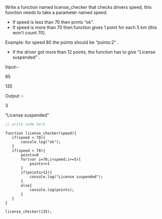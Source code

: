 Write a function named license_checker that checks drivers speed, this function needs to take a parameter named speed.

- If speed is less than 70 then prints “ok”.
- If speed is more than 70 then function gives 1 point for each 5 km (this won’t count 70).

Example: for speed 80 the points should be “points:2” .

- If the driver got more than 12 points, the function has to give  “License suspended” .

Input:-

85

135

Output :-

3

“License suspended”


```javascript
// write code here
```

```solution
function license_checker(speed){
   if(speed < 70){
       console.log("ok");
   }
   if(speed > 70){
       points=0
       for(var i=70;i<speed;i+=5){
           points+=1
       }
       if(points>12){
           console.log("License suspended");
       }
       else{
           console.log(points);
       }
   }
}
 
license_checker(135);
```